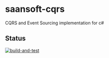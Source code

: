 # saansoft-cqrs

CQRS and Event Sourcing implementation for c#


## Status

[![build-and-test](https://github.com/saan800/saansoft-cqrs/actions/workflows/build.yml/badge.svg?branch=main)](https://github.com/saan800/saansoft-cqrs/actions/workflows/build.yml)

